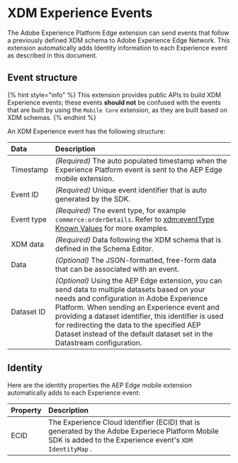 # XDM Experience Events

The Adobe Experience Platform Edge extension can send events that follow a previously defined XDM schema to Adobe Experience Edge Network. This extension automatically adds Identity information to each Experience event as described in this document.

## Event structure

{% hint style="info" %}
This extension provides public APIs to build XDM Experience events; these events **should not** be confused with the events that are built by using the `Mobile Core` extension, as they are built based on XDM schemas.
{% endhint %}

An XDM Experience event has the following structure:

| Data | Description |
| :--- | :--- |
| Timestamp | _(Required)_ The auto populated timestamp when the Experience Platform event is sent to the AEP Edge mobile extension. |
| Event ID | _(Required)_ Unique event identifier that is auto generated by the SDK. |
| Event type | _(Required)_ The event type, for example `commerce:orderDetails`. Refer to [xdm:eventType Known Values](https://github.com/adobe/xdm/blob/master/docs/reference/classes/experienceevent.schema.md#xdmeventtype-known-values) for more examples. |
| XDM data | _(Required)_ Data following the XDM schema that is defined in the Schema Editor. |
| Data | _(Optional)_ The JSON-formatted, free-form data that can be associated with an event. |
| Dataset ID | _(Optional)_ Using the AEP Edge extension, you can send data to multiple datasets based on your needs and configuration in Adobe Experience Platform. When sending an Experience event and providing a dataset identifier, this identifier is used for redirecting the data to the specified AEP Dataset instead of the default dataset set in the Datastream configuration. |

## Identity

Here are the identity properties the AEP Edge mobile extension automatically adds to each Experience event:

| Property | Description |
| :--- | :--- |
| ECID | The Experience Cloud Identifier (ECID)  that is generated by the Adobe Experiece Platform Mobile SDK is added to the Experience event's `XDM IdentityMap` . |

